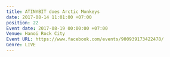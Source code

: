 ```yaml
---
title: ATINYBIT does Arctic Monkeys
date: 2017-08-14 11:01:00 +07:00
position: 22
Event date: 2017-08-19 00:00:00 +07:00
Venue: Hanoi Rock City
Event URL: https://www.facebook.com/events/900939173422478/
Genre: LIVE
---
```


